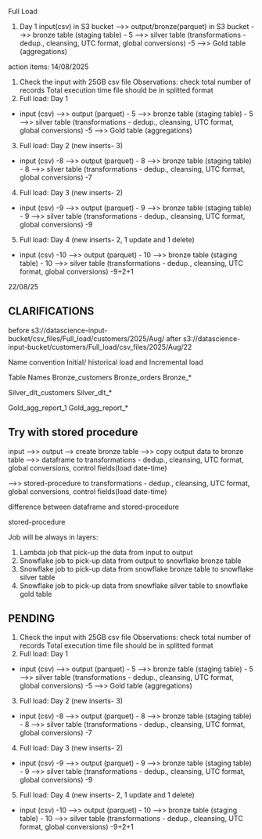 Full Load 
1. Day 1 
input(csv) in S3 bucket -->> output/bronze(parquet) in S3 bucket 
                        -->> bronze table (staging table) - 5
                        -->> silver table (transformations - dedup., cleansing, UTC format, global conversions) -5 
                        -->> Gold table (aggregations) 

action items:
14/08/2025
1. Check the input with 25GB csv file 
Observations: 
check total number of records 
Total execution time 
file should be in splitted format
2. Full load: Day 1 
- input (csv) -->> output (parquet) - 5
              -->> bronze table (staging table) - 5
              -->> silver table (transformations - dedup., cleansing, UTC format, global conversions) -5 
              -->> Gold table (aggregations) 
3. Full load: Day 2 (new inserts- 3) 
- input (csv) -8 -->> output (parquet) - 8
              -->> bronze table (staging table) - 8 
              -->> silver table (transformations - dedup., cleansing, UTC format, global conversions) -7 
4. Full load: Day 3 (new inserts- 2) 
- input (csv) -9 -->> output (parquet) - 9
              -->> bronze table (staging table) - 9 
              -->> silver table (transformations - dedup., cleansing, UTC format, global conversions) -9 
5. Full load: Day 4 (new inserts- 2, 1 update and 1 delete) 
- input (csv) -10 -->> output (parquet) - 10
              -->> bronze table (staging table) - 10 
              -->> silver table (transformations - dedup., cleansing, UTC format, global conversions) -9+2+1 

22/08/25

CLARIFICATIONS
--------------
before
s3://datascience-input-bucket/csv_files/Full_load/customers/2025/Aug/
after
s3://datascience-input-bucket/customers/Full_load/csv_files/2025/Aug/22

Name convention
Initial/ historical load
and
Incremental load

Table Names
Bronze_customers
Bronze_orders
Bronze_*

Silver_dlt_customers
Silver_dlt_*

Gold_agg_report_1
Gold_agg_report_*

Try with stored procedure
-------------------------
input -->> output --> create bronze table -->> copy output data to bronze table 
-->> dataframe to transformations - dedup., cleansing, UTC format, global conversions, control fields(load date-time)

-->> stored-procedure to transformations - dedup., cleansing, UTC format, global conversions, control fields(load date-time)

difference between dataframe and stored-procedure

stored-procedure

Job will be always in layers:
1. Lambda job that pick-up the data from input to output
2. Snowflake job to pick-up data from output to snowflake bronze table
3. Snowflake job to pick-up data from snowflake bronze table to snowflake silver table 
4. Snowflake job to pick-up data from snowflake silver table to snowflake gold table
 
PENDING
-------

1. Check the input with 25GB csv file 
Observations: 
check total number of records 
Total execution time 
file should be in splitted format
2. Full load: Day 1 
- input (csv) -->> output (parquet) - 5
              -->> bronze table (staging table) - 5
              -->> silver table (transformations - dedup., cleansing, UTC format, global conversions) -5 
              -->> Gold table (aggregations) 
3. Full load: Day 2 (new inserts- 3) 
- input (csv) -8 -->> output (parquet) - 8
              -->> bronze table (staging table) - 8 
              -->> silver table (transformations - dedup., cleansing, UTC format, global conversions) -7 
4. Full load: Day 3 (new inserts- 2) 
- input (csv) -9 -->> output (parquet) - 9
              -->> bronze table (staging table) - 9 
              -->> silver table (transformations - dedup., cleansing, UTC format, global conversions) -9 
5. Full load: Day 4 (new inserts- 2, 1 update and 1 delete) 
- input (csv) -10 -->> output (parquet) - 10
              -->> bronze table (staging table) - 10 
              -->> silver table (transformations - dedup., cleansing, UTC format, global conversions) -9+2+1 


